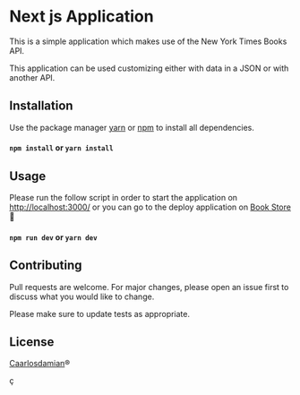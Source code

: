 # Next js Application

This is a simple application which makes use of the New York Times Books API.

This application can be used customizing either with data in a JSON or with another API.
## Installation

Use the package manager [yarn](https://classic.yarnpkg.com/en/docs/install/#windows-stable) or [npm](https://docs.npmjs.com/cli/v7/commands/npm-install) to install all dependencies.

#### `npm install` or `yarn install`



## Usage
Please run the follow script in order to start the application on [http://localhost:3000/](http://localhost:3000/) or you can go to the deploy application on [Book Store](https://caarlosdamian.github.io/NewYorkTimes-API/)🚀

#### `npm run dev` or `yarn dev ` 


## Contributing
Pull requests are welcome. For major changes, please open an issue first to discuss what you would like to change.

Please make sure to update tests as appropriate.

## License
[Caarlosdamian](https://github.com/caarlosdamian)®️

ç
